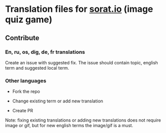 # Translation files for [sorat.io](http://sorat.io) (image quiz game)

## Contribute

### En, ru, os, dig, de, fr translations
Create an issue with suggested fix. The issue should contain topic, english term and suggested local term.

### Other languages

- Fork the repo

- Change existing term or add new translation

- Create PR

Note: fixing existing translations or adding new translations does not require image or gif, but for new english terms the image/gif is a must.
